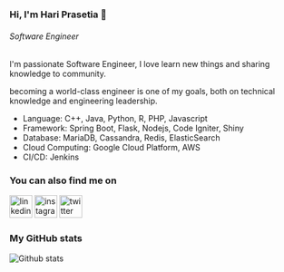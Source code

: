 ### Hi, I'm Hari Prasetia 👋
###### *Software Engineer*

I'm passionate Software Engineer, I love learn new things and sharing knowledge to community. 

becoming a world-class engineer is one of my goals, both on technical knowledge and engineering leadership.

* Language: C++, Java, Python, R, PHP, Javascript
* Framework: Spring Boot, Flask, Nodejs, Code Igniter, Shiny
* Database: MariaDB, Cassandra, Redis, ElasticSearch
* Cloud Computing: Google Cloud Platform, AWS
* CI/CD: Jenkins

### You can also find me on
[<img src='https://cdn.jsdelivr.net/npm/simple-icons@3.0.1/icons/linkedin.svg' alt='linkedin' height='40'>](https://www.linkedin.com/in/hari-prasetia-813729153/) [<img src='https://cdn.jsdelivr.net/npm/simple-icons@3.0.1/icons/instagram.svg' alt='instagram' height='40'>](https://www.instagram.com/hariprstya/)  [<img src='https://cdn.jsdelivr.net/npm/simple-icons@3.0.1/icons/twitter.svg' alt='twitter' height='40'>](https://twitter.com/hariprasetia_)  
<!---
[<img src='https://cdn.jsdelivr.net/npm/simple-icons@3.0.1/icons/icloud.svg' alt='website' height='40'>](https://hariprasetia.github.io/) 
--->

### My GitHub stats
![Github stats](https://github-readme-stats.vercel.app/api?username=hariprasetia&show_icons=true)

<!---
- 🔭 I’m working as Software Engineer @ [Kisel Group] (http://kiselindonesia.com/)
- 🌱 I’m currently learning Flutter
- 👯 I’m looking to collaborate on ...
- 🤔 I’m looking for help with ...
- 💬 Ask me about ...
- 📫 Reach me: twitter [@hariprasetia_] (https://twitter.com/hariprasetia_)
- 😄 Pronouns: ...
- ⚡ Fun fact: ...
<!---
